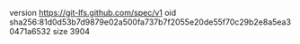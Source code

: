 version https://git-lfs.github.com/spec/v1
oid sha256:81d0d53b7d9879e02a500fa737b7f2055e20de55f70c29b2e8a5ea30471a6532
size 3904

